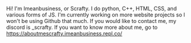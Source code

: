 Hi! I'm Imeanbusiness, or Scrafty. I do python, C++, HTML, CSS, and various forms of JS. I'm currently working on more website projects so I won't be using Github that much. If you would like to contact me, my discord is _scrafty. If you want to know more about me, go to https://aboutmescrafty.imeanbusiness.repl.co/
<!---
Imeanbusiness/Imeanbusiness is a ✨ special ✨ repository because its `README.md` (this file) appears on your GitHub profile.
You can click the Preview link to take a look at your changes.
--->
